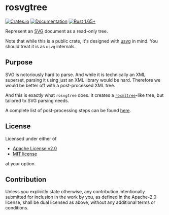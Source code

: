 # rosvgtree
[![Crates.io](https://img.shields.io/crates/v/rosvgtree.svg)](https://crates.io/crates/rosvgtree)
[![Documentation](https://docs.rs/rosvgtree/badge.svg)](https://docs.rs/rosvgtree)
[![Rust 1.65+](https://img.shields.io/badge/rust-1.65+-orange.svg)](https://www.rust-lang.org)

Represent an [SVG] document as a read-only tree.

Note that while this is a public crate, it's designed with
[usvg](https://github.com/RazrFalcon/resvg/tree/master/crates/usvg) in mind.
You should treat it is as `usvg` internals.

## Purpose

SVG is notoriously hard to parse. And while it is technically an XML superset,
parsing it using just an XML library would be hard.
Therefore we would be better off with a post-processed XML tree.

And this is exactly what `rosvgtree` does.
It creates a [`roxmltree`](https://github.com/RazrFalcon/roxmltree)-like tree,
but tailored to SVG parsing needs.

A complete list of post-processing steps can be found
[here](https://github.com/RazrFalcon/resvg/blob/master/crates/rosvgtree/docs/post-processing.md).

## License

Licensed under either of

- [Apache License v2.0](LICENSE-APACHE)
- [MIT license](LICENSE-MIT)

at your option.

## Contribution

Unless you explicitly state otherwise, any contribution intentionally submitted
for inclusion in the work by you, as defined in the Apache-2.0 license, shall be
dual licensed as above, without any additional terms or conditions.


[SVG]: https://www.w3.org/TR/SVG11/Overview.html
